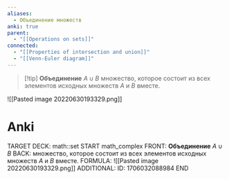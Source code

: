 ```yaml
---
aliases:
  - Объединение множеств
anki: true
parent:
  - "[[Operations on sets]]"
connected:
  - "[[Properties of intersection and union]]"
  - "[[Venn-Euler diagram]]"
---
```


> [!tip] **Объединение** $A∪B$ 
множество, которое состоит из всех элементов исходных множеств $A$ и $B$ вместе. 

![[Pasted image 20220630193329.png]]

# Anki
TARGET DECK: math::set
START
math_complex
FRONT: **Объединение** $A∪B$ 
BACK: множество, которое состоит из всех элементов исходных множеств $A$ и $B$ вместе. 
FORMULA: ![[Pasted image 20220630193329.png]]
ADDITIONAL:
ID: 1706032088984
END